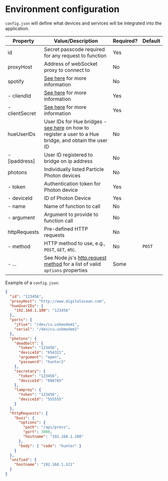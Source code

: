 # Environment configuration

`config.json` will define what devices and services will be integrated into the application.

| Property             | Value/Description                                    | Required? | Default |
|----------------------|------------------------------------------------------|-----------|---------|
| id                   | Secret passcode required for any request to function | Yes       |         |
| proxyHost            | Address of webSocket proxy to connect to             | No        |         |
| spotify              | [See here](./SPOTIFY.md) for more information        | No        |         |
| - cliendId           | [See here](./SPOTIFY.md) for more information        | Yes       |         |
| - clientSecret       | [See here](./SPOTIFY.md) for more information        | Yes       |         |
| hueUserIDs           | User IDs for Hue bridges - [see here](https://www.developers.meethue.com/documentation/getting-started) on how to register a user to a Hue bridge, and obtain the user ID | No |
| - [ipaddress]        | User ID registered to bridge on ip address           | No        |         |
| photons              | Individually listed Particle Photon devices          | No        |         |
| - token              | Authentication token for Photon device               | Yes       |         |
| - deviceId           | ID of Photon Device                                  | Yes       |         |
| - name               | Name of function to call                             | No        |         |
| - argument           | Argument to provide to function call                 | No        |         |
| httpRequests         | Pre-defined HTTP requests                             | No        |         |
| - method             | HTTP method to use, e.g., `POST`, `GET`, etc.        | No        | `POST`  |
| - ...                | See Node.js's [http.request method](https://nodejs.org/api/http.html#http_http_request_options_callback) for a list of valid `options` properties | Some ||


Example of a `config.json`:
```json
{
  "id": "123456",
  "proxyHost": "http://www.digitalocean.com",
  "hueUserIDs": {
    "192.168.1.100": "123456"
  },
  "ports": {
    "jFive": "/dev/cu.usbmodem1",
    "serial": "/dev/cu.usbmodem1"
  },
  "photons": {
    "deadbolt": {
      "token": "123456",
      "deviceId": "654321",
      "argument": "open",
      "password": "hunter2"
    },
    "secretary": {
      "token": "123456",
      "deviceId": "098765"
    },
    "lamprey": {
      "token": "123456",
      "deviceId": "555555"
    }
  },
  "httpRequests": {
    "buzz": {
      "options": {
        "path": "/api/press",
        "port": 3000,
        "hostname": "192.168.1.100"
      },
      "body": { "code": "hunter" }
    }
  },
  "unified": {
    "hostname": "192.168.1.321"
  }
}
```
